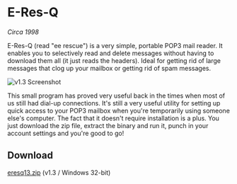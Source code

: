 # E-Res-Q

_Circa 1998_

E-Res-Q (read "ee rescue") is a very simple, portable POP3 mail reader. It enables you to selectively read and delete messages without having to download them all (it just reads the headers). Ideal for getting rid of large messages that clog up your mailbox or getting rid of spam messages.

![v1.3 Screenshot](/../screenshots/1.3.resized.jpg?raw=true "v1.3 Screenshot")

This small program has proved very useful back in the times when most of us still had dial-up connections. It's still a very useful utility for setting up quick access to your POP3 mailbox when you're temporarily using someone else's computer. The fact that it doesn't require installation is a plus. You just download the zip file, extract the binary and run it, punch in your account settings and you're good to go!

## Download

[eresq13.zip](http://magnetiq.com/downloads/eresq13.zip) (v1.3 / Windows 32-bit)
